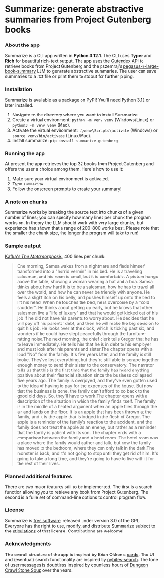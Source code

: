 # Summarize: generate abstractive summaries from Project Gutenberg books

### About the app
Summarize is a CLI app written in **Python 3.12.1**. The CLI uses **Typer** and **Rich** for beautiful rich-text output. The app uses the [Gutendex API](https://gutendex.com/) to retrieve books from Project Gutenberg and the pszemraj's [pegasus-x-large-book-summary](https://huggingface.co/pszemraj/pegasus-x-large-book-summary) LLM to generate abstractive summaries. The user can save summaries to a .txt file or print them to stdout for further piping.

### Installation
Summarize is available as a package on PyPI! You'll need Python 3.12 or later installed.
1. Navigate to the directory where you want to install Summarize.
2. Create a virtual environment: ```python -m venv venv``` (Windows/Linux) or ```python3 -m venv venv``` (Mac).
3. Activate the virtual environment: ```.\venv\Scripts\activate``` (Windows) or ```source venv/bin/activate``` (Linux/Mac).
4. Install summarize: ```pip install summarize-gutenberg```

### Running the app
At present the app retrieves the top 32 books from Project Gutenberg and offers the user a choice among them. Here's how to use it:
1. Make sure your virtual environment is activated.
2. Type ```summarize```
3. Follow the onscreen prompts to create your summary!

### A note on chunks
Summarize works by breaking the source text into chunks of a given number of lines; you can specify how many lines per chunk the program works on. In theory the LLM should work with very large chunks, but experience has shown that a range of 200-800 works best. Please note that the smaller the chunk size, the longer the program will take to run!

### Sample output
[Kafka's *The Metamorphosis*](https://en.wikipedia.org/wiki/The_Metamorphosis), 400 lines per chunk:

> One morning, Samsa wakes from a nightmare and finds himself transformed into a "horrid vermin" in his bed. He is a traveling salesman, and his room is small, but it is comfortable. A picture hangs above the table, showing a woman wearing a hat and a boa. Samsa thinks about how hard it is to be a salesman, how he has to travel all over the world, and how he can never be friendly with anyone. He feels a slight itch on his belly, and pushes himself up onto the bed to lift his head. When he touches the bed, he is overcome by a "cold shudder". He thinks about getting up early, but he knows that other salesmen live a "life of luxury" and that he would get kicked out of his job if he did not have his parents to worry about. He decides that he will pay off his parents' debt, and then he will make the big decision to quit his job. He looks over at the clock, which is ticking past six, and wonders if he could have slept peacefully through the furniture-ratting noise.The next morning, the chief clerk tells Gregor that he has to leave immediately. He tells him that he is in debt to his employer and must look after his parents and sister.The chapter opens with a loud "No" from the family. It's five years later, and the family is still broke. They've lost everything, but they're still able to scrape together enough money to send their sister to the conservatory. The narrator tells us that this is the first time that the family has heard anything positive about their financial situation since the business collapsed five years ago. The family is overjoyed, and they've even gotten used to the idea of having to pay for the expenses of the house. But now that the business is gone, the family can't afford to go back to the good old days. So, they'll have to work.The chapter opens with a description of the situation in which the family finds itself. The family is in the middle of a heated argument when an apple flies through the air and lands on the floor. It is an apple that has been thrown at the family, and it is the apple that is lodged in the flesh of Gregor. The apple is a reminder of the family's reaction to the accident, and the family does not treat the apple as an enemy, but rather as a reminder that the family is patient with its son. The chapter ends with a comparison between the family and a hotel room. The hotel room was a place where the family would gather and talk, but now the family has moved to the bedroom, where they can only talk in the dark.The monster is back, and it's not going to stop until they get rid of him. It's going to take a long time, and they're going to have to live with it for the rest of their lives.

### Planned additional features
There are two major features still to be implemented. The first is a search function allowing you to retrieve any book from Project Gutenberg. The second is a fulle set of command-line options to control program flow.

### License
Summarize is [free software](https://www.fsf.org/about/what-is-free-software), released under version 3.0 of the GPL. Everyone has the right to use, modify, and distribute Summarize subject to the [stipulations](https://github.com/jwjacobson/summarize/blob/main/LICENSE) of that license. Contributions are welcome!

### Acknowledgments
The overall structure of the app is inspired by Brian Okken's [cards](https://github.com/okken/cards).
The UI and (eventual) search functionality are inspired by [pybites-search](https://github.com/PyBites-Open-Source/search).
The tone of user messages is doubtless inspired by countless hours of [Dungeon Crawl Stone Soup](https://crawl.develz.org/) over the years.

